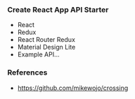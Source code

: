 ### Create React App API Starter

- React
- Redux
- React Router Redux
- Material Design Lite
- Example API...

### References

- https://github.com/mikewojo/crossing